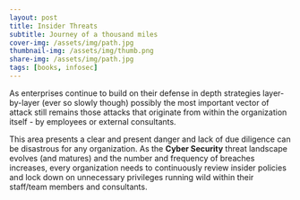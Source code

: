 ```yaml
---
layout: post
title: Insider Threats
subtitle: Journey of a thousand miles
cover-img: /assets/img/path.jpg
thumbnail-img: /assets/img/thumb.png
share-img: /assets/img/path.jpg
tags: [books, infosec]
---
```


As enterprises continue to build on their defense in depth strategies layer-by-layer (ever so slowly though) possibly the most important vector of attack still remains those attacks that originate from within the organization itself - by employees or external consultants.

This area presents a clear and present danger and lack of due diligence can be disastrous for any organization. As the **Cyber Security** threat landscape evolves (and matures) and the number and frequency of breaches increases, every organization needs to continuously review insider policies and lock down on unnecessary privileges running wild within their staff/team members and consultants.
